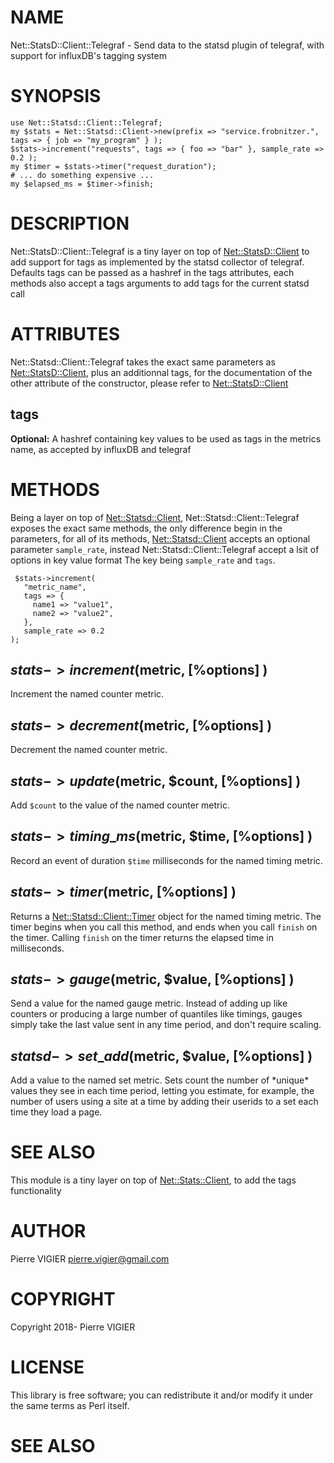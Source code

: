 # NAME

Net::StatsD::Client::Telegraf - Send data to the statsd plugin of telegraf, with support for influxDB's tagging system

# SYNOPSIS

    use Net::Statsd::Client::Telegraf;
    my $stats = Net::Statsd::Client->new(prefix => "service.frobnitzer.", tags => { job => "my_program" } );
    $stats->increment("requests", tags => { foo => "bar" }, sample_rate => 0.2 );
    my $timer = $stats->timer("request_duration");
    # ... do something expensive ...
    my $elapsed_ms = $timer->finish;

# DESCRIPTION

Net::StatsD::Client::Telegraf is a tiny layer on top of [Net::StatsD::Client](https://metacpan.org/pod/Net::StatsD::Client) to add support for
tags as implemented by the statsd collector of telegraf.
Defaults tags can be passed as a hashref in the tags attributes, each methods also accept a tags
arguments to add tags for the current statsd call

# ATTRIBUTES

Net::Statsd::Client::Telegraf takes the exact same parameters as [Net::StatsD::Client](https://metacpan.org/pod/Net::StatsD::Client), plus an additionnal tags,
for the documentation of the other attribute of the constructor, please refer to
[Net::StatsD::Client](https://metacpan.org/pod/Net::StatsD::Client)

## tags

**Optional:** A hashref containing key values to be used as tags in the metrics name, as accepted by influxDB and telegraf

# METHODS

Being a layer on top of [Net::Statsd::Client](https://metacpan.org/pod/Net::Statsd::Client), Net::Statsd::Client::Telegraf exposes the exact same methods,
the only difference begin in the parameters, for all of its methods, [Net::Statsd::Client](https://metacpan.org/pod/Net::Statsd::Client) accepts an optional
parameter `sample_rate`, instead Net::Statsd::Client::Telegraf accept a lsit of options in key value format
The key being `sample_rate` and `tags`.

     $stats->increment(
       "metric_name",
       tags => {
         name1 => "value1",
         name2 => "value2",
       },
       sample_rate => 0.2
    );

## $stats->increment($metric, \[%options\] )

Increment the named counter metric.

## $stats->decrement($metric, \[%options\] )

Decrement the named counter metric.

## $stats->update($metric, $count, \[%options\] )

Add `$count` to the value of the named counter metric.

## $stats->timing\_ms($metric, $time, \[%options\] )

Record an event of duration `$time` milliseconds for the named timing metric.

## $stats->timer($metric, \[%options\] )

Returns a [Net::Statsd::Client::Timer](https://metacpan.org/pod/Net::Statsd::Client::Timer) object for the named timing metric.
The timer begins when you call this method, and ends when you call `finish`
on the timer.  Calling `finish` on the timer returns the elapsed time in
milliseconds.

## $stats->gauge($metric, $value, \[%options\] )

Send a value for the named gauge metric. Instead of adding up like counters
or producing a large number of quantiles like timings, gauges simply take
the last value sent in any time period, and don't require scaling.

## $statsd->set\_add($metric, $value, \[%options\] )

Add a value to the named set metric. Sets count the number of \*unique\*
values they see in each time period, letting you estimate, for example, the
number of users using a site at a time by adding their userids to a set each
time they load a page.

# SEE ALSO

This module is a tiny layer on top of [Net::Stats::Client](https://metacpan.org/pod/Net::Stats::Client), to add the tags functionality

# AUTHOR

Pierre VIGIER <pierre.vigier@gmail.com>

# COPYRIGHT

Copyright 2018- Pierre VIGIER

# LICENSE

This library is free software; you can redistribute it and/or modify
it under the same terms as Perl itself.

# SEE ALSO

